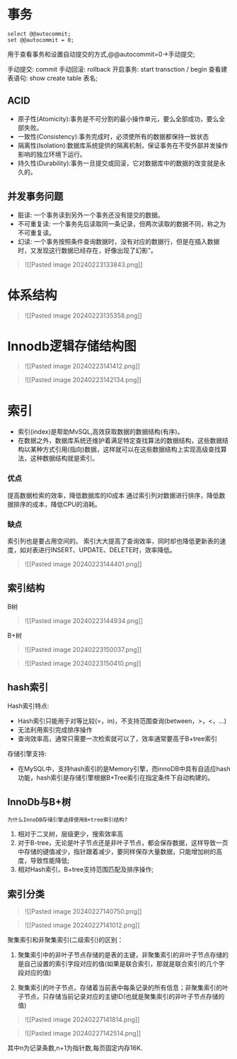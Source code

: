 # 事务



```mysql
select @@autocommit;
set @@autocommit = 0;
```

用于查看事务和设置自动提交的方式,@@autocommit=0->手动提交;

手动提交: commit
手动回滚: rollback
开启事务: start transction / begin
查看建表语句: show create table 表名;


## ACID

- 原子性(Atomicity):事务是不可分割的最小操作单元，要么全部成功，要么全部失败。
- 一致性(Consistency):事务完成时，必须使所有的数据都保持一致状态
- 隔离性(lsolation):数据库系统提供的隔离机制，保证事务在不受外部并发操作影响的独立环境下运行。
- 持久性(Durability):事务一旦提交或回滚，它对数据库中的数据的改变就是永久的。


## 并发事务问题

- 脏读: 一个事务读到另外一个事务还没有提交的数据。
- 不可重复读: 一个事务先后读取同一条记录，但两次读取的数据不同，称之为不可重复读。
- 幻读: 一个事务按照条件查询数据时，没有对应的数据行，但是在插入数据时，又发现这行数据已经存在，好像出现了幻影”。


>![[Pasted image 20240223133843.png]]


# 体系结构

>![[Pasted image 20240223135358.png]]


# Innodb逻辑存储结构图

>![[Pasted image 20240223141412.png]]

>![[Pasted image 20240223142134.png]]


# 索引

- 索引(index)是帮助MvSQL,高效获取数据的数据结构(有序)。
- 在数据之外，数据库系统还维护着满足特定查找算法的数据结构，这些数据结构以某种方式引用(指向)数据，这样就可以在这些数据结构上实现高级查找算法，这种数据结构就是索引。

### 优点
提高数据检索的效率，降低数据库的I0成本
通过索引列对数据进行排序，降低数据排序的成本，降低CPU的消耗。
### 缺点
索引列也是要占用空间的。
索引大大提高了查询效率，同时却也降低更新表的速度，如对表进行INSERT、UPDATE、DELETE时，效率降低。

>![[Pasted image 20240223144401.png]]

## 索引结构

B树

>![[Pasted image 20240223144934.png]]


B+树
>![[Pasted image 20240223150037.png]]

>![[Pasted image 20240223150410.png]]

## hash索引

Hash索引特点:
- Hash索引只能用于对等比较(=，in)，不支持范围查询(between，>，<，...)
- 无法利用索引完成排序操作
- 查询效率高，通常只需要一次检索就可以了，效率通常要高于B+tree索引

存储引擎支持:
- 在MySQL中，支持hash索引的是Memory引擎，而innoDB中具有自适应hash功能，hash索引是存储引擎根据B+Tree索引在指定条件下自动构建的。

## InnoDb与B+树
`为什么InnoDB存储引擎选择使用B+tree索引结构?`
1. 相对于二叉树，层级更少，搜索效率高
2. 对于B-tree，无论是叶子节点还是非叶子节点，都会保存数据，这样导致一页中存储的键值减少，指针跟着减少，要同样保存大量数据，只能增加树的高度，导致性能降低;
3. 相对Hash索引，B+tree支持范围匹配及排序操作;


## 索引分类

>![[Pasted image 20240227140750.png]]

>![[Pasted image 20240227141012.png]]


聚集索引和非聚集索引(二级索引)的区别：

1. 聚集索引中的非叶子节点存储的是表的主键，非聚集索引的非叶子节点存储的是自己设置的索引字段对应的值(如果是联合索引，那就是联合索引的几个字段对应的值)

2. 聚集索引的叶子节点，存储着当前表中每条记录的所有信息；非聚集索引的叶子节点，只存储当前记录对应的主键ID(也就是聚集索引的非叶子节点存储的值)

>![[Pasted image 20240227141814.png]]


>![[Pasted image 20240227142514.png]]


其中n为记录条数,n+1为指针数,每页固定内存16K.



